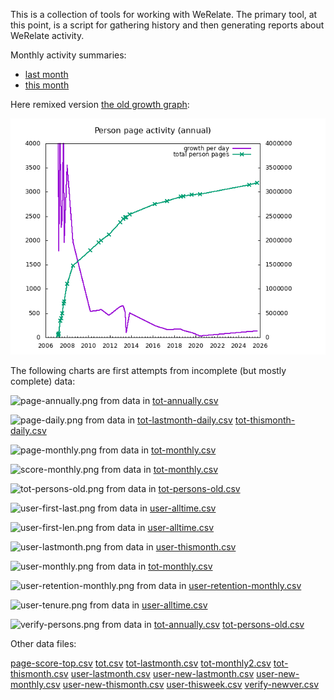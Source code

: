 This is a collection of tools for working with WeRelate.  The primary tool, at this point, is a script for gathering history and then generating reports about WeRelate activity.

Monthly activity summaries:
* [last month](reports/report-lastmonth.md)
* [this month](reports/report-thismonth.md)

Here remixed version [the old growth graph](https://www.werelate.org/wiki/Image:Werelate_growth_v2.jpg):

![werelate.org page activity](reports/tot-persons-old.png)

The following charts are first attempts from incomplete (but mostly complete) data:

![page-annually.png](page-annually.png)
from data in [tot-annually.csv](tot-annually.csv)

![page-daily.png](page-daily.png) from data in
[tot-lastmonth-daily.csv](tot-lastmonth-daily.csv)
[tot-thismonth-daily.csv](tot-thismonth-daily.csv)

![page-monthly.png](page-monthly.png)
from data in [tot-monthly.csv](tot-monthly.csv)

![score-monthly.png](score-monthly.png)
from data in [tot-monthly.csv](tot-monthly.csv)

![tot-persons-old.png](tot-persons-old.png)
from data in [tot-persons-old.csv](tot-persons-old.csv)

![user-first-last.png](user-first-last.png)
from data in [user-alltime.csv](user-alltime.csv)

![user-first-len.png](user-first-len.png)
from data in [user-alltime.csv](user-alltime.csv)

![user-lastmonth.png](user-lastmonth.png)
from data in [user-thismonth.csv](user-thismonth.csv)

![user-monthly.png](user-monthly.png)
from data in [tot-monthly.csv](tot-monthly.csv)

![user-retention-monthly.png](user-retention-monthly.png)
from data in [user-retention-monthly.csv](user-retention-monthly.csv)

![user-tenure.png](user-tenure.png)
from data in [user-alltime.csv](user-alltime.csv)

![verify-persons.png](verify-persons.png)
from data in [tot-annually.csv](tot-annually.csv) [tot-persons-old.csv](tot-persons-old.csv)

Other data files:

[page-score-top.csv](page-score-top.csv)
[tot.csv](tot.csv)
[tot-lastmonth.csv](tot-lastmonth.csv)
[tot-monthly2.csv](tot-monthly2.csv)
[tot-thismonth.csv](tot-thismonth.csv)
[user-lastmonth.csv](user-lastmonth.csv)
[user-new-lastmonth.csv](user-new-lastmonth.csv)
[user-new-monthly.csv](user-new-monthly.csv)
[user-new-thismonth.csv](user-new-thismonth.csv)
[user-thisweek.csv](user-thisweek.csv)
[verify-newver.csv](verify-newver.csv)

